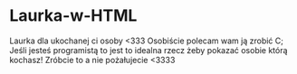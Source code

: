 # Laurka-w-HTML
Laurka dla ukochanej ci osoby &lt;333 
Osobiście polecam wam ją zrobić C;
Jeśli jesteś programistą to jest to idealna rzecz żeby pokazać osobie którą kochasz!
Zróbcie to a nie pożałujecie <3333
